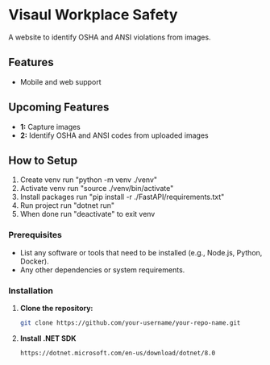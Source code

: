 # Visaul Workplace Safety

A website to identify OSHA and ANSI violations from images.

## Features

- Mobile and web support

## Upcoming Features

- **1:** Capture images
- **2:** Identify OSHA and ANSI codes from uploaded images

## How to Setup

1. Create venv
    run "python -m venv ./venv"
2. Activate venv
    run "source ./venv/bin/activate"
3. Install packages
    run "pip install -r ./FastAPI/requirements.txt"
4. Run project
    run "dotnet run"
5. When done
    run "deactivate" to exit venv

### Prerequisites

- List any software or tools that need to be installed (e.g., Node.js, Python, Docker).
- Any other dependencies or system requirements.

### Installation

1. **Clone the repository:**
   ```bash
   git clone https://github.com/your-username/your-repo-name.git
2. **Install .NET SDK**
    ```bash
    https://dotnet.microsoft.com/en-us/download/dotnet/8.0